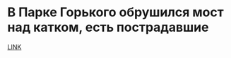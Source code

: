# В Парке Горького обрушился мост над катком, есть пострадавшие 



[LINK](https://varlamov.ru/3247636.html)